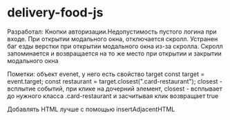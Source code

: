 # delivery-food-js

Разработал:
Кнопки авторизации.Недопустимость пустого логина при входе.
При открытии модального окна, отключается скролл. Устранен баг езды верстки при открытии модального окна из-за скролла. Скролл запоминается и возвращается на то же место при открытии и закрытии модального окна

Пометки: объект evenet, у него есть свойство target
const target = event.target;
const restaurant = target.closest(".card-restaurant");
closest - всплытие событий, при клике на дочерний элемент, closest - всплывает до нужного класса .card-restaurant и засчитывая клик возвращает true

Добавлять HTML лучше с помощью insertAdjacentHTML
